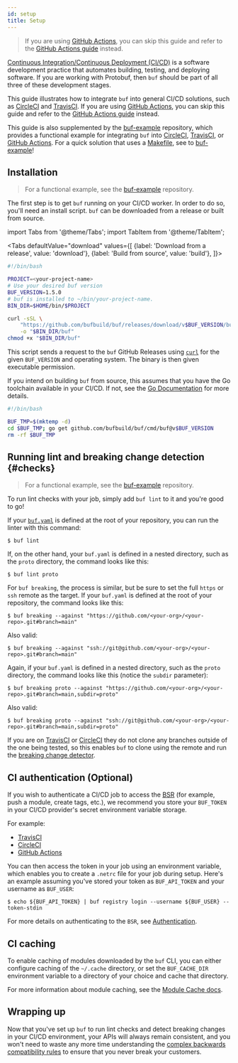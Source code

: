 ```yaml
---
id: setup
title: Setup
---
```


> If you are using [GitHub Actions](https://github.com/features/actions), you can skip
> this guide and refer to the [GitHub Actions guide](github-actions.md) instead.

[Continuous Integration/Continuous Deployment (CI/CD)](https://en.wikipedia.org/wiki/CI/CD)
is a software development practice that automates building, testing, and deploying software.
If you are working with Protobuf, then `buf` should be part of all three of these development
stages.

This guide illustrates how to integrate `buf` into general CI/CD solutions, such as
[CircleCI](https://circleci.com) and [TravisCI](https://travis-ci.org). If you are using
[GitHub Actions](https://github.com/features/actions), you can skip this guide and refer to
the [GitHub Actions guide](github-actions.md) instead.

This guide is also supplemented by the [buf-example](https://github.com/bufbuild/buf-example)
repository, which provides a functional example for integrating `buf` into [CircleCI](https://circleci.com),
[TravisCI](https://travis-ci.org), or [GitHub Actions](https://github.com/features/actions).
For a quick solution that uses a [Makefile](https://github.com/bufbuild/buf-example/blob/master/Makefile),
see to [buf-example](https://github.com/bufbuild/buf-example)!

## Installation

> For a functional example, see the [buf-example](https://github.com/bufbuild/buf-example)
> repository.

The first step is to get `buf` running on your CI/CD worker. In order to do so, you'll need an install
script. `buf` can be downloaded from a release or built from source.

import Tabs from '@theme/Tabs';
import TabItem from '@theme/TabItem';

<Tabs
  defaultValue="download"
  values={[
    {label: 'Download from a release', value: 'download'},
    {label: 'Build from source', value: 'build'},
  ]}>
<TabItem value="download">

```bash title="install.sh"
#!/bin/bash

PROJECT=<your-project-name>
# Use your desired buf version
BUF_VERSION=1.5.0
# buf is installed to ~/bin/your-project-name.
BIN_DIR=$HOME/bin/$PROJECT

curl -sSL \
	"https://github.com/bufbuild/buf/releases/download/v$BUF_VERSION/buf-$(uname -s)-$(uname -m)" \
	-o "$BIN_DIR/buf"
chmod +x "$BIN_DIR/buf"
```

This script sends a request to the `buf` GitHub Releases using [`curl`](https://curl.se/docs)
for the given `BUF_VERSION` and operating system. The binary is then given executable permission.

</TabItem>
<TabItem value="build">

If you intend on building `buf` from source, this assumes that you have the Go toolchain available in your CI/CD.
If not, see the [Go Documentation](https://golang.org/) for more details.

```bash title="install.sh"
#!/bin/bash

BUF_TMP=$(mktemp -d)
cd $BUF_TMP; go get github.com/bufbuild/buf/cmd/buf@v$BUF_VERSION
rm -rf $BUF_TMP
```

</TabItem>
</Tabs>

## Running lint and breaking change detection {#checks}

> For a functional example, see the [buf-example](https://github.com/bufbuild/buf-example) repository.

To run lint checks with your job, simply add `buf lint` to it and you're good to go!

If your [`buf.yaml`](../configuration/v1/buf-yaml.md) is defined at the root of your repository, you
can run the linter with this command:

```terminal
$ buf lint
```

If, on the other hand, your `buf.yaml` is defined in a nested directory, such as the `proto`
directory, the command looks like this:

```terminal
$ buf lint proto
```

For `buf breaking`, the process is similar, but be sure to set the full `https` or `ssh`
remote as the target. If your `buf.yaml` is defined at the root of your repository,
the command looks like this:

```terminal
$ buf breaking --against "https://github.com/<your-org>/<your-repo>.git#branch=main"
```

Also valid:

```terminal
$ buf breaking --against "ssh://git@github.com/<your-org>/<your-repo>.git#branch=main"
```

Again, if your `buf.yaml` is defined in a nested directory, such as the `proto` directory,
the command looks like this (notice the `subdir` parameter):

```terminal
$ buf breaking proto --against "https://github.com/<your-org>/<your-repo>.git#branch=main,subdir=proto"
```

Also valid:

```terminal
$ buf breaking proto --against "ssh://git@github.com/<your-org>/<your-repo>.git#branch=main,subdir=proto"
```

If you are on [TravisCI](https://travis-ci.org) or [CircleCI](https://circleci.com) they
do not clone any branches outside of the one being tested, so this enables `buf` to clone
using the remote and run the [breaking change detector](../breaking/overview.md).

## CI authentication (Optional)

If you wish to authenticate a CI/CD job to access the [BSR](../bsr/overview.md) (for example, push a module,
create tags, etc.), we recommend you store your `BUF_TOKEN` in your CI/CD provider's secret
environment variable storage.

For example:
  - [TravisCI](https://docs.travis-ci.com/user/environment-variables/#defining-encrypted-variables-in-travisyml)
  - [CircleCI](https://circleci.com/docs/2.0/env-vars/)
  - [GitHub Actions](https://docs.github.com/en/actions/reference/encrypted-secrets)

You can then access the token in your job using an environment variable, which enables you to create a
`.netrc` file for your job during setup. Here's an example assuming you've stored your token as `BUF_API_TOKEN`
and your username as `BUF_USER`:

```terminal
$ echo ${BUF_API_TOKEN} | buf registry login --username ${BUF_USER} --token-stdin
```

For more details on authenticating to the `BSR`, see [Authentication](../bsr/authentication.md).

## CI caching

To enable caching of modules downloaded by the `buf` CLI, you can either configure caching of the `~/.cache`
directory, or set the `BUF_CACHE_DIR` environment variable to a directory of your choice and cache that directory.

For more information about module caching, see the [Module Cache docs](../bsr/overview.md#module-cache).

## Wrapping up

Now that you've set up `buf` to run lint checks and detect breaking changes in your CI/CD environment,
your APIs will always remain consistent, and you won't need to waste any more time understanding
the [complex backwards compatibility rules](https://developers.google.com/protocol-buffers/docs/overview#updating)
to ensure that you never break your customers.
